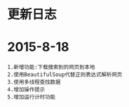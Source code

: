 # 更新日志 #

# 2015-8-18 #
	1.新增功能:下载搜索到的网页到本地
	2.使用BeautifulSoup代替正则表达式解析网页
	3.使用多线程查找数据
	4.增加操作提示
	5.增加运行计时功能
